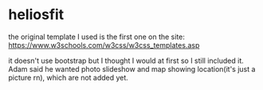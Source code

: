 # heliosfit
the original template I used is the first one on the site:
https://www.w3schools.com/w3css/w3css_templates.asp

it doesn't use bootstrap but I thought I would at first so I still included it. Adam said he wanted photo slideshow and map showing location(it's just a picture rn), which are not added yet.
